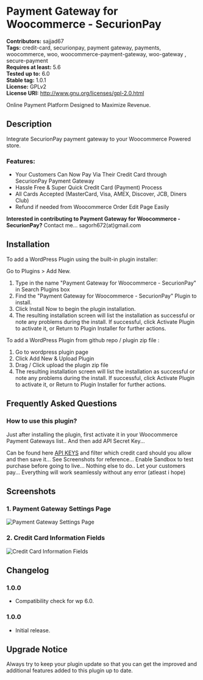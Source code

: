 # Payment Gateway for Woocommerce - SecurionPay

**Contributors:** sajjad67 \
**Tags:** credit-card, securionpay, payment gateway, payments, woocommerce, woo, woocommerce-payment-gateway, woo-gateway , secure-payment \
**Requires at least:** 5.6 \
**Tested up to:** 6.0 \
**Stable tag:** 1.0.1 \
**License:** GPLv2 \
**License URI:** http://www.gnu.org/licenses/gpl-2.0.html

Online Payment Platform Designed to Maximize Revenue.

## Description

Integrate SecurionPay payment gateway to your Woocommerce Powered store.

### Features:

- Your Customers Can Now Pay Via Their Credit Card through SecurionPay Payment Gateway
- Hassle Free & Super Quick Credit Card (Payment) Process
- All Cards Accepted (MasterCard, Visa, AMEX, Discover, JCB, Diners Club)
- Refund if needed from Woocommerce Order Edit Page Easily

**Interested in contributing to Payment Gateway for Woocommerce - SecurionPay?**
Contact me... sagorh672(at)gmail.com

## Installation

To add a WordPress Plugin using the built-in plugin installer:

Go to Plugins > Add New.

1. Type in the name "Payment Gateway for Woocommerce - SecurionPay" in Search Plugins box
2. Find the "Payment Gateway for Woocommerce - SecurionPay" Plugin to install.
3. Click Install Now to begin the plugin installation.
4. The resulting installation screen will list the installation as successful or note any problems during the install.
If successful, click Activate Plugin to activate it, or Return to Plugin Installer for further actions.

To add a WordPress Plugin from github repo / plugin zip file :
1. Go to wordpress plugin page
2. Click Add New & Upload Plugin
3. Drag / Click upload the plugin zip file
4. The resulting installation screen will list the installation as successful or note any problems during the install.
If successful, click Activate Plugin to activate it, or Return to Plugin Installer for further actions.

## Frequently Asked Questions

### How to use this plugin?

Just after installing the plugin, first activate it in your Woocommerce Payment Gateways list.. And then add API Secret Key...

Can be found here <a href="https://securionpay.com/account-settings#api-keys">API KEYS</a> and filter which credit card should you allow and then save it... See Screenshots for reference... Enable Sandbox to test purchase before going to live... Nothing else to do.. Let your customers pay... Everything will work seamlessly without any error (atleast i hope)

## Screenshots

### 1. Payment Gateway Settings Page

![Payment Gateway Settings Page](https://ps.w.org/wc-securionpay/assets/screenshot-1.png)

### 2. Credit Card Information Fields

![Credit Card Information Fields](https://ps.w.org/wc-securionpay/assets/screenshot-2.png)


## Changelog

### 1.0.0

- Compatibility check for wp 6.0.
### 1.0.0

- Initial release.

## Upgrade Notice

Always try to keep your plugin update so that you can get the improved and additional features added to this plugin up to date.
